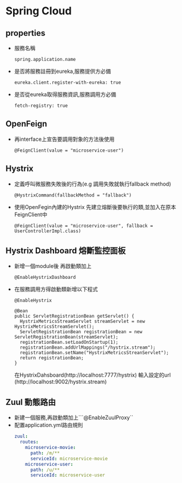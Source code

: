 # Spring Cloud

## properties

- 服務名稱

  ```spring.application.name```

- 是否將服務註冊到eureka,服務提供方必備

  ```eureka.client.register-with-eureka: true```

- 是否從eureka取得服務資訊,服務調用方必備

  ```fetch-registry: true```

## OpenFeign

- 再interface上宣告要調用對象的方法後使用

  ```@FeignClient(value = "microservice-user")```

## Hystrix

- 定義呼叫微服務失敗後的行為(e.g 調用失敗就執行fallback method)

  ```@HystrixCommand(fallbackMethod = "fallback")```


- 使用OpenFegin內建的Hystrix 先建立熔斷後要執行的類,並加入在原本FeignClient中

  ```@FeignClient(value = "microservice-user", fallback = UserControllerImpl.class)```

## Hystrix Dashboard 熔斷監控面板

- 新增一個module後 再啟動類加上

  ```@EnableHystrixDashboard```

- 在服務調用方得啟動類新增以下程式

  ```@EnableHystrix```
  ```
  @Bean
  public ServletRegistrationBean getServlet() {
    HystrixMetricsStreamServlet streamServlet = new HystrixMetricsStreamServlet();
    ServletRegistrationBean registrationBean = new ServletRegistrationBean(streamServlet);
    registrationBean.setLoadOnStartup(1);   	
    registrationBean.addUrlMappings("/hystrix.stream");
    registrationBean.setName("HystrixMetricsStreanServlet");
    return registrationBean;
  }
  ```
  在HystrixDahsboard(http://localhost:7777/hystrix) 輸入設定的url (http://localhost:9002/hystrix.stream)

## Zuul 動態路由

- 新建一個服務,再啟動類加上```@EnableZuulProxy``
- 配置application.yml路由規則
  ```yaml
  zuul:
    routes:
      microservice-movie:
        path: /m/**
        serviceId: microservice-movie
      microservice-user:
        path: /u/**
        serviceId: microservice-user
  ```